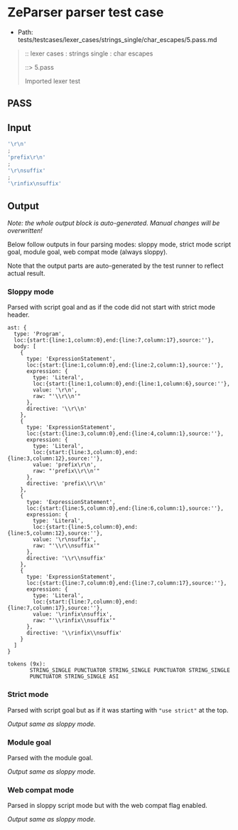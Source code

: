 # ZeParser parser test case

- Path: tests/testcases/lexer_cases/strings_single/char_escapes/5.pass.md

> :: lexer cases : strings single : char escapes
>
> ::> 5.pass
>
> Imported lexer test

## PASS

## Input

`````js
'\r\n'
;
'prefix\r\n'
;
'\r\nsuffix'
;
'\rinfix\nsuffix'
`````

## Output

_Note: the whole output block is auto-generated. Manual changes will be overwritten!_

Below follow outputs in four parsing modes: sloppy mode, strict mode script goal, module goal, web compat mode (always sloppy).

Note that the output parts are auto-generated by the test runner to reflect actual result.

### Sloppy mode

Parsed with script goal and as if the code did not start with strict mode header.

`````
ast: {
  type: 'Program',
  loc:{start:{line:1,column:0},end:{line:7,column:17},source:''},
  body: [
    {
      type: 'ExpressionStatement',
      loc:{start:{line:1,column:0},end:{line:2,column:1},source:''},
      expression: {
        type: 'Literal',
        loc:{start:{line:1,column:0},end:{line:1,column:6},source:''},
        value: '\r\n',
        raw: "'\\r\\n'"
      },
      directive: '\\r\\n'
    },
    {
      type: 'ExpressionStatement',
      loc:{start:{line:3,column:0},end:{line:4,column:1},source:''},
      expression: {
        type: 'Literal',
        loc:{start:{line:3,column:0},end:{line:3,column:12},source:''},
        value: 'prefix\r\n',
        raw: "'prefix\\r\\n'"
      },
      directive: 'prefix\\r\\n'
    },
    {
      type: 'ExpressionStatement',
      loc:{start:{line:5,column:0},end:{line:6,column:1},source:''},
      expression: {
        type: 'Literal',
        loc:{start:{line:5,column:0},end:{line:5,column:12},source:''},
        value: '\r\nsuffix',
        raw: "'\\r\\nsuffix'"
      },
      directive: '\\r\\nsuffix'
    },
    {
      type: 'ExpressionStatement',
      loc:{start:{line:7,column:0},end:{line:7,column:17},source:''},
      expression: {
        type: 'Literal',
        loc:{start:{line:7,column:0},end:{line:7,column:17},source:''},
        value: '\rinfix\nsuffix',
        raw: "'\\rinfix\\nsuffix'"
      },
      directive: '\\rinfix\\nsuffix'
    }
  ]
}

tokens (9x):
       STRING_SINGLE PUNCTUATOR STRING_SINGLE PUNCTUATOR STRING_SINGLE
       PUNCTUATOR STRING_SINGLE ASI
`````

### Strict mode

Parsed with script goal but as if it was starting with `"use strict"` at the top.

_Output same as sloppy mode._

### Module goal

Parsed with the module goal.

_Output same as sloppy mode._

### Web compat mode

Parsed in sloppy script mode but with the web compat flag enabled.

_Output same as sloppy mode._
